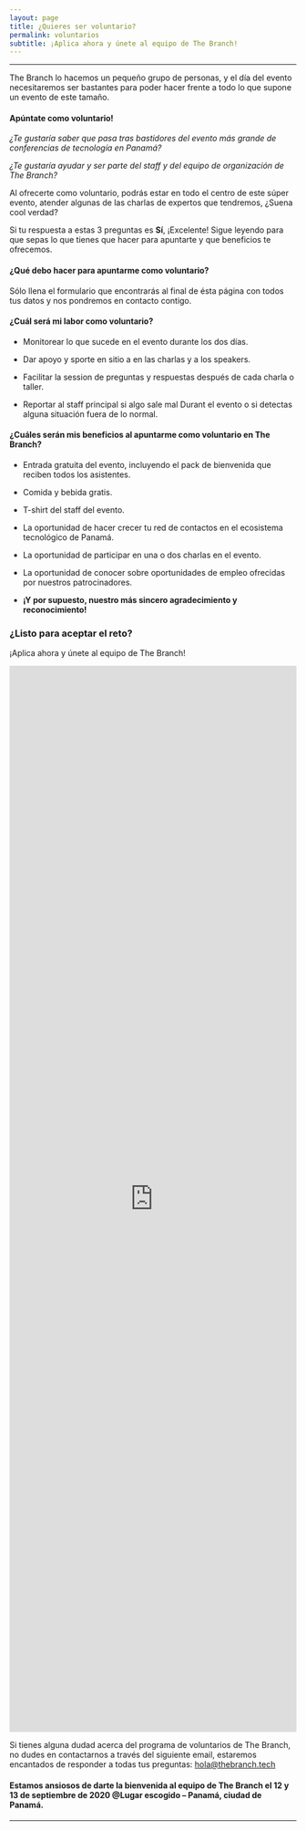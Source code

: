 ```yaml
---
layout: page
title: ¿Quieres ser voluntario?
permalink: voluntarios
subtitle: ¡Aplica ahora y únete al equipo de The Branch!
---
```


***

The Branch lo hacemos un pequeño grupo de personas, y el día del evento necesitaremos ser bastantes para poder hacer frente a todo lo que supone un evento de este tamaño.

#### Apúntate como voluntario!

_¿Te gustaría saber que pasa tras bastidores del evento más grande de conferencias de tecnología en Panamá?_

_¿Te gustaría ayudar y ser parte del staff y del equipo de organización de The Branch?_

Al ofrecerte como voluntario, podrás estar en todo el centro de este súper evento, atender algunas de las charlas de expertos que tendremos, ¿Suena cool verdad?

Si tu respuesta a estas 3 preguntas es **Sí**, ¡Excelente! Sigue leyendo para que sepas lo que tienes que hacer para apuntarte y que beneficios te ofrecemos.


#### ¿Qué debo hacer para apuntarme como voluntario?

Sólo llena el formulario que encontrarás al final de ésta página con todos tus datos y nos pondremos en contacto contigo.

#### ¿Cuál será mi labor como voluntario?

* Monitorear lo que sucede en el evento durante los dos días.
    
* Dar apoyo y sporte en sitio a en las charlas y a los speakers.
    
* Facilitar la session de preguntas y respuestas después de cada charla o taller.
    
* Reportar al staff principal si algo sale mal Durant el evento o si detectas alguna situación fuera de lo normal.

#### ¿Cuáles serán mis beneficios al apuntarme como voluntario en The Branch?

* Entrada gratuita del evento, incluyendo el pack de bienvenida que reciben todos los asistentes.
    
* Comida y bebida gratis.
    
* T-shirt del staff del evento.
    
* La oportunidad de hacer crecer tu red de contactos en el ecosistema tecnológico de Panamá.
    
* La oportunidad de participar en una o dos charlas en el evento.
    
* La oportunidad de conocer sobre oportunidades de empleo ofrecidas por nuestros patrocinadores.
    
* **¡Y por supuesto, nuestro más sincero agradecimiento y reconocimiento!**
    
### ¿Listo para aceptar el reto?

¡Aplica ahora y únete al equipo de The Branch!

<iframe src="https://docs.google.com/forms/d/e/1FAIpQLScVq1Bk7YLsn7gT4Q9whzYg6HqaK9LUjskRW1xERzjziFObOQ/viewform?embedded=true" width="100%" height="1870" frameborder="0" marginheight="0" marginwidth="0">Cargando…</iframe>

Si tienes alguna dudad acerca del programa de voluntarios de The Branch, no dudes en contactarnos a través del siguiente email, estaremos encantados de responder a todas tus preguntas: [hola@thebranch.tech](mailto:hola@thebranch.tech)

#### Estamos ansiosos de darte la bienvenida al equipo de The Branch el 12 y 13 de septiembre de 2020 @Lugar escogido – Panamá, ciudad de Panamá.

***